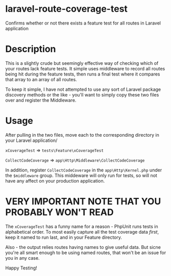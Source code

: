# laravel-route-coverage-test
Confirms whether or not there exists a feature test for all routes in Laravel application

# Description

This is a slightly crude but seemingly effective way of checking which of your routes lack feature tests. It simple uses middleware to record all routes being hit during the feature tests, then runs a final test where it compares that array to an array of all routes.

To keep it simple, I have not attempted to use any sort of Laravel package discovery methods or the like - you'll want to simply copy these two files over and register the Middleware. 

# Usage

After pulling in the two files, move each to the corresponding directory in your Laravel application/

`xCoverageTest` => `tests\Feature\xCoverageTest`

`CollectCodeCoverage` => `app\Http\Middleware\CollectCodeCoverage`

In addition, register `CollectCodeCoverage` in the `app\Http\Kernel.php` under the `$middleware` group. This middeware will only run for tests, so will not have any affect on your production application.

# VERY IMPORTANT NOTE THAT YOU PROBABLY WON'T READ

The `xCoverageTest` has a funny name for a reason - PhpUnit runs tests in alphabetical order. To most easily capture all the test coverage data *first*, keep it named to run last, and in your Feature directory.

Also - the output relies routes having names to give useful data. But sicne you're all smart enough to be using named routes, that won't be an issue for you in any case.

Happy Testing!
